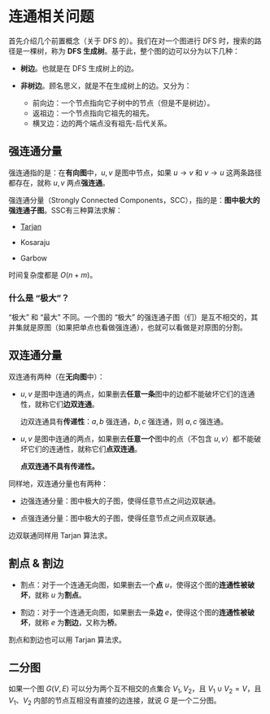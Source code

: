 # 连通相关问题

首先介绍几个前置概念（关于 DFS 的）。我们在对一个图进行 DFS 时，搜索的路径是一棵树，称为 **DFS 生成树**。基于此，整个图的边可以分为以下几种：

- **树边**。也就是在 DFS 生成树上的边。

- **非树边**。顾名思义，就是不在生成树上的边。又分为：
  
  - 前向边：一个节点指向它子树中的节点（但是不是树边）。
  - 返祖边：一个节点指向它祖先的祖先。
  - 横叉边：边的两个端点没有祖先-后代关系。

## 强连通分量

强连通指的是：在**有向图**中，$u,v$ 是图中节点，如果 $u\to v$ 和 $v\to u$ 这两条路径都存在，就称 $u,v$ 两点**强连通**。

强连通分量（Strongly Connected Components，SCC），指的是：**图中极大的强连通子图**。SSC有三种算法求解：

- [Tarjan](Tarjan算法)

- Kosaraju

- Garbow

时间复杂度都是 $O(n+m)$。

### 什么是 “极大”？

“极大” 和 “最大” 不同。一个图的 “极大” 的强连通子图（们）是互不相交的，其并集就是原图（如果把单点也看做强连通），也就可以看做是对原图的分割。

## 双连通分量

双连通有两种（在**无向图**中）：

- $u,v$ 是图中连通的两点，如果删去**任意一条**图中的边都不能破坏它们的连通性，就称它们**边双连通**。
  
  边双连通具有**传递性**：$a,b$ 强连通，$b,c$ 强连通，则 $a,c$ 强连通。

- $u,v$ 是图中连通的两点，如果删去**任意一个**图中的点（不包含 $u,v$）都不能破坏它们的连通性，就称它们**点双连通**。
  
  **点双连通不具有传递性。**

同样地，双连通分量也有两种：

- 边强连通分量：图中极大的子图，使得任意节点之间边双联通。

- 点强连通分量：图中极大的子图，使得任意节点之间点双联通。

边双联通同样用 Tarjan 算法求。

## 割点 & 割边

- 割点：对于一个连通无向图，如果删去一个**点** $u$，使得这个图的**连通性被破坏**，就称 $u$ 为**割点**。

- 割边：对于一个连通无向图，如果删去一条**边** $e$，使得这个图的**连通性被破坏**，就称 $e$ 为**割边**，又称为**桥**。

割点和割边也可以用 Tarjan 算法求。

## 二分图

如果一个图 $G(V,E)$ 可以分为两个互不相交的点集合 $V_1,V_2$，且 $V_1\cup V_2=V$，且 $V_1$、$V_2$ 内部的节点互相没有直接的边连接，就说 $G$ 是一个二分图。
